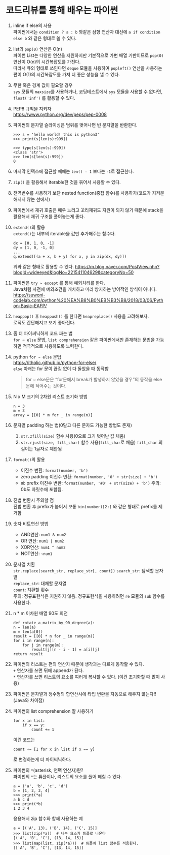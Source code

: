 # 코드리뷰를 통해 배우는 파이썬

1. inline if else의 사용  
   파이썬에서는 `condition ? a : b` 와같은 삼항 연산자 대신에 `a if condition else b` 와 같은 형태로 쓸 수 있다.
2. list의 `pop(0)` 연산은 O(n)  
   파이썬 List는 다양한 연산을 지원하지만 기본적으로 가변 배열 기반이므로 `pop(0)` 연산이 O(n)의 시간복잡도를 가진다.  
   따라서 큐의 형태로 쓰인다면 `deque` 모듈을 사용하여 `popleft()` 연산을 사용하는 편이 O(1)의 시간복잡도를 가져 더 좋은 성능을 낼 수 있다.
3. 무한 혹은 경계 값이 필요할 경우  
   `sys` 모듈의 `maxsize`를 사용하거나, 코딩테스트에서 `sys` 모듈을 사용할 수 없다면, `float('inf')` 를 활용할 수 있다.
4. PEP8 규칙을 지키자  
   https://www.python.org/dev/peps/pep-0008
5. 파이썬의 문자열 슬라이싱은 범위를 벗어나면 빈 문자열을 반환한다.

   ```python3
   >>> s = 'hello world! this is python3'
   >>> print(s[len(s):999])

   >>> type(s[len(s):999])
   <class 'str'>
   >>> len(s[len(s):999])
   0
   ```

6. 마지막 인덱스에 접근할 때에는 `len() - 1` 보다는 `-1`로 접근한다.
7. `zip()` 을 활용해서 iterable한 것을 묶어서 사용할 수 있다.
8. 전역변수를 사용하기 보단 nested function(중첩 함수)를 사용하자(코드가 지저분해지지 않는 선에서)
9. 파이썬에서 재귀 호출은 매우 느리고 꼬리재귀도 지원이 되지 않기 때문에 stack을 활용해서 재귀 구조를 풀어놓는게 좋다.
10. `extend()`의 활용  
    `extend()`는 내부의 iterable을 값만 추가해주는 함수다.
    ```python3
    dx = [0, 1, 0, -1]
    dy = [1, 0, -1, 0]
    ...
    q.extend([(a + x, b + y) for x, y in zip(dx, dy)])
    ```
    위와 같은 형태로 활용할 수 있다.
    https://m.blog.naver.com/PostView.nhn?blogId=wideeyed&logNo=221541104629&categoryNo=50
11. 파이썬은 `try ~ except` 를 통해 예외처리를 한다.  
    Java처럼 사전에 예외조건을 캐치하고 미리 방지하는 방어적인 방식이 아니다.
    https://suwoni-codelab.com/python%20%EA%B8%B0%EB%B3%B8/2018/03/06/Python-Basic-EAFP/
12. `heappop()` 후 `heappush()` 를 한다면 `heapreplace()` 사용을 고려해보자.  
    로직도 간단해지고 보기 좋아진다.
13. 좀 더 파이써닉하게 코드 짜는 법  
    `for ~ else` 문법, `list comprehension` 같은 파이썬에서만 존재하는 문법을 가능하면 적극적으로 사용하도록 노력한다.
14. python `for ~ else` 문법  
    https://itholic.github.io/python-for-else/  
    `else` 아래는 for 문이 끊김 없이 다 돌았을 때 동작함
    > for ~ else문은 “for문에서 break가 발생하지 않았을 경우”의 동작을 else문에 적어주는 것이다.
15. N x M 크기의 2차원 리스트 초기화 방법
    ```python3
    n = 3
    m = 3
    array = [[0] * m for _ in range(n)]
    ```
16. 문자열 padding 하는 법(0말고 다른 문자도 가능한 방법도 존재)
    1. `str.zfill(size)` 함수 사용(0으로 크기 벗어난 값 채움)
    2. `str.rjust(size, fill_char)` 함수 사용(`fill_char`로 채움)
       `fill_char` 의 길이는 1글자로 제한됨
17. `format()`의 활용
    - 이진수 변환: `format(number, 'b')`
    - zero padding 이진수 변환: `format(number, '0' + str(size) + 'b')`
    - `0b` prefix 이진수 변환: `format(number, '#0' + str(size) + 'b')`
      주의: 0b도 자릿수에 포함됨.
18. 진법 변환시 주의할 점  
    진법 변환 후 prefix가 붙어서 보통 `bin(number)[2:]` 와 같은 형태로 prefix를 제거함
19. 숫자 비트연산 방법
    - AND연산: `num1 & num2`
    - OR 연산: `num1 | num2`
    - XOR연산: `num1 ^ num2`
    - NOT연산: `~num1`
20. 문자열 치환  
    `str.replace(search_str, replace_str[, count])`
    `search_str`: 탐색할 문자열  
    `replace_str`: 대체할 문자열  
    `count`: 치환할 횟수  
    주의: 정규표현식은 지원하지 않음. 정규표현식을 사용하려면 `re` 모듈의 `sub` 함수를 사용한다.
21. n \* m 이차원 배열 90도 회전
    ```python3
    def rotate_a_matrix_by_90_degree(a):
    n = len(a)
    m = len(a[0])
    result = [[0] * n for _ in range(m)]
    for i in range(n):
        for j in range(m):
            result[j][n - i - 1] = a[i][j]
    return result
    ```
22. 파이썬의 리스트는 편의 연산자 때문에 생각과는 다르게 동작할 수 있다.  
    `+` 연산자를 쓰면 뒤에 append가 된다.  
    `*` 연산자를 쓰면 리스트의 요소를 여러개 복사할 수 있다. (이건 초기화할 때 많이 사용)
23. 파이썬은 문자열과 정수형의 합연산시에 타입 변환을 자동으로 해주지 않는다!! (Java와 차이점)
24. 파이썬의 list comprehension 잘 사용하기
    ```python3
    for x in list:
        if x == y:
            count += 1
    ```
    이런 코드는
    ```python3
    count += [1 for x in list if x == y]
    ```
    로 변경하는게 더 파이써닉하다.
25. 파이썬의 `*`(asterisk, 언팩 연산자)란?  
    파이썬의 `*`는 튜플이나, 리스트의 요소를 풀어 헤칠 수 있다.
    ```python3
    a = ('a', 'b', 'c', 'd')
    b = [1, 2, 3, 4]
    >>> print(*a)
    a b c d
    >>> print(*b)
    1 2 3 4
    ```
    응용해서 zip 함수와 함께 사용하는 예
    ```python3
    a = [('A', 13), ('B', 14), ('C', 15)]
    >>> list(zip(*a))  # 내부 요소가 튜플로 나온다
    [('A', 'B', 'C'), (13, 14, 15)]
    >>> list(map(list, zip(*a)))  # 튜플에 list 함수를 적용한다.
    [['A', 'B', 'C'], [13, 14, 15]]
    ```
